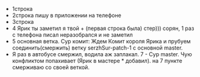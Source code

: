 * 1строка
* 2строка пишу в приложении на телефоне
* 3строка
* 4 Ярик ты заметил я твой + (первая строка была) стер))) сорян, 1 раз с телефона писал неразобрался и не заметил
* 5 основная ветка. Сур комит: Ждем Комит короля Ярика и прубуем соединить(смержить) ветку serzhSur-patch-1 с основной master.
* Я раз в автобусе смержил, водила аж заплакал.
7 - Сур master. Чую конфликтом попахивает (Ярик в мастере * добавил).  на 7 пункте смерживаю со своей веткой.
